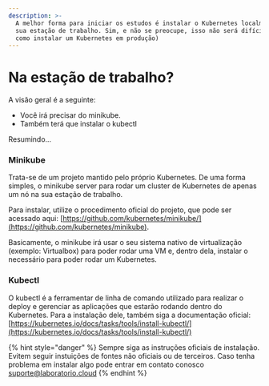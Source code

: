 ```yaml
---
description: >-
  A melhor forma para iniciar os estudos é instalar o Kubernetes localmente na
  sua estação de trabalho. Sim, e não se preocupe, isso não será difícil (ou não
  como instalar um Kubernetes em produção)
---
```


# Na estação de trabalho?

A visão geral é a seguinte:

* Você irá precisar do minikube. 
* Também terá que instalar o kubectl

Resumindo... 

### Minikube

Trata-se de um projeto mantido pelo próprio Kubernetes. De uma forma simples, o minikube server para rodar um cluster de Kubernetes de apenas um nó na sua estação de trabalho.

Para instalar, utilize o procedimento oficial do projeto, que pode ser acessado aqui: [https://github.com/kubernetes/minikube/](https://github.com/kubernetes/minikube).

Basicamente, o minikube irá usar o seu sistema nativo de virtualização \(exemplo: Virtualbox\) para poder rodar uma VM e, dentro dela, instalar o necessário para poder rodar um Kubernetes.



### Kubectl

O kubectl é a ferramentar de linha de comando utilizado para realizar o deploy e gerenciar as aplicações que estarão rodando dentro do Kubernetes. Para a instalação dele, também siga a documentação oficial: [https://kubernetes.io/docs/tasks/tools/install-kubectl/](https://kubernetes.io/docs/tasks/tools/install-kubectl/)



{% hint style="danger" %}
Sempre siga as instruções oficiais de instalação. Evitem seguir instuições de fontes não oficiais ou de terceiros. Caso tenha problema em instalar algo pode entrar em contato conosco suporte@laboratorio.cloud
{% endhint %}

